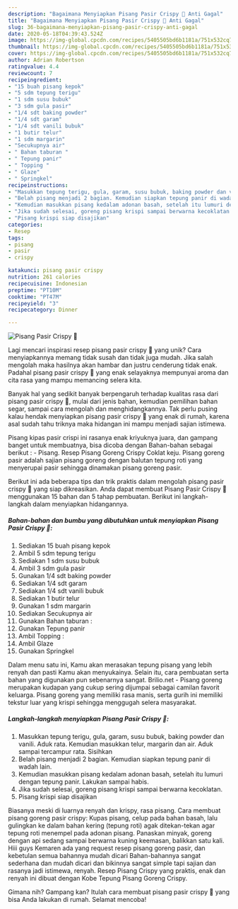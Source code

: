 ```yaml
---
description: "Bagaimana Menyiapkan Pisang Pasir Crispy 🍌 Anti Gagal"
title: "Bagaimana Menyiapkan Pisang Pasir Crispy 🍌 Anti Gagal"
slug: 36-bagaimana-menyiapkan-pisang-pasir-crispy-anti-gagal
date: 2020-05-18T04:39:43.524Z
image: https://img-global.cpcdn.com/recipes/5405505bd6b1181a/751x532cq70/pisang-pasir-crispy-🍌-foto-resep-utama.jpg
thumbnail: https://img-global.cpcdn.com/recipes/5405505bd6b1181a/751x532cq70/pisang-pasir-crispy-🍌-foto-resep-utama.jpg
cover: https://img-global.cpcdn.com/recipes/5405505bd6b1181a/751x532cq70/pisang-pasir-crispy-🍌-foto-resep-utama.jpg
author: Adrian Robertson
ratingvalue: 4.4
reviewcount: 7
recipeingredient:
- "15 buah pisang kepok"
- "5 sdm tepung terigu"
- "1 sdm susu bubuk"
- "3 sdm gula pasir"
- "1/4 sdt baking powder"
- "1/4 sdt garam"
- "1/4 sdt vanili bubuk"
- "1 butir telur"
- "1 sdm margarin"
- "Secukupnya air"
- " Bahan taburan "
- " Tepung panir"
- " Topping "
- " Glaze"
- " Springkel"
recipeinstructions:
- "Masukkan tepung terigu, gula, garam, susu bubuk, baking powder dan vanili. Aduk rata. Kemudian masukkan telur, margarin dan air. Aduk sampai tercampur rata. Sisihkan"
- "Belah pisang menjadi 2 bagian. Kemudian siapkan tepung panir di wadah lain."
- "Kemudian masukkan pisang kedalam adonan basah, setelah itu lumuri dengan tepung panir. Lakukan sampai habis."
- "Jika sudah selesai, goreng pisang krispi sampai berwarna kecoklatan."
- "Pisang krispi siap disajikan"
categories:
- Resep
tags:
- pisang
- pasir
- crispy

katakunci: pisang pasir crispy 
nutrition: 261 calories
recipecuisine: Indonesian
preptime: "PT10M"
cooktime: "PT47M"
recipeyield: "3"
recipecategory: Dinner

---
```



![Pisang Pasir Crispy 🍌](https://img-global.cpcdn.com/recipes/5405505bd6b1181a/751x532cq70/pisang-pasir-crispy-🍌-foto-resep-utama.jpg)

Lagi mencari inspirasi resep pisang pasir crispy 🍌 yang unik? Cara menyiapkannya memang tidak susah dan tidak juga mudah. Jika salah mengolah maka hasilnya akan hambar dan justru cenderung tidak enak. Padahal pisang pasir crispy 🍌 yang enak selayaknya mempunyai aroma dan cita rasa yang mampu memancing selera kita.

Banyak hal yang sedikit banyak berpengaruh terhadap kualitas rasa dari pisang pasir crispy 🍌, mulai dari jenis bahan, kemudian pemilihan bahan segar, sampai cara mengolah dan menghidangkannya. Tak perlu pusing kalau hendak menyiapkan pisang pasir crispy 🍌 yang enak di rumah, karena asal sudah tahu triknya maka hidangan ini mampu menjadi sajian istimewa.

Pisang kipas pasir crispi ini rasanya enak kriyuknya juara, dan gampang banget untuk membuatnya, bisa dicoba dengan Bahan-bahan sebagai berikut : - Pisang. Resep Pisang Goreng Crispy Coklat keju. Pisang goreng pasir adalah sajian pisang goreng dengan balutan tepung roti yang menyerupai pasir sehingga dinamakan pisang goreng pasir.


Berikut ini ada beberapa tips dan trik praktis dalam mengolah pisang pasir crispy 🍌 yang siap dikreasikan. Anda dapat membuat Pisang Pasir Crispy 🍌 menggunakan 15 bahan dan 5 tahap pembuatan. Berikut ini langkah-langkah dalam menyiapkan hidangannya.

<!--inarticleads1-->

##### Bahan-bahan dan bumbu yang dibutuhkan untuk menyiapkan Pisang Pasir Crispy 🍌:

1. Sediakan 15 buah pisang kepok
1. Ambil 5 sdm tepung terigu
1. Sediakan 1 sdm susu bubuk
1. Ambil 3 sdm gula pasir
1. Gunakan 1/4 sdt baking powder
1. Sediakan 1/4 sdt garam
1. Sediakan 1/4 sdt vanili bubuk
1. Sediakan 1 butir telur
1. Gunakan 1 sdm margarin
1. Sediakan Secukupnya air
1. Gunakan  Bahan taburan :
1. Gunakan  Tepung panir
1. Ambil  Topping :
1. Ambil  Glaze
1. Gunakan  Springkel


Dalam menu satu ini, Kamu akan merasakan tepung pisang yang lebih renyah dan pasti Kamu akan menyukainya. Selain itu, cara pembuatan serta bahan yang digunakan pun sebenarnya sangat. Brilio.net - Pisang goreng merupakan kudapan yang cukup sering dijumpai sebagai camilan favorit keluarga. Pisang goreng yang memiliki rasa manis, serta gurih ini memiliki tekstur luar yang krispi sehingga menggugah selera masyarakat. 

<!--inarticleads2-->

##### Langkah-langkah menyiapkan Pisang Pasir Crispy 🍌:

1. Masukkan tepung terigu, gula, garam, susu bubuk, baking powder dan vanili. Aduk rata. Kemudian masukkan telur, margarin dan air. Aduk sampai tercampur rata. Sisihkan
1. Belah pisang menjadi 2 bagian. Kemudian siapkan tepung panir di wadah lain.
1. Kemudian masukkan pisang kedalam adonan basah, setelah itu lumuri dengan tepung panir. Lakukan sampai habis.
1. Jika sudah selesai, goreng pisang krispi sampai berwarna kecoklatan.
1. Pisang krispi siap disajikan


Biasanya meski di luarnya renyah dan krispy, rasa pisang. Cara membuat pisang goreng pasir crispy: Kupas pisang, celup pada bahan basah, lalu gulingkan ke dalam bahan kering (tepung roti) agak ditekan-tekan agar tepung roti menempel pada adonan pisang. Panaskan minyak, goreng dengan api sedang sampai berwarna kuning keemasan, balikkan satu kali. Hiii guys Kemaren ada yang request resep pisang goreng pasir, dan kebetulan semua bahannya mudah dicari Bahan-bahannya sangat sederhana dan mudah dicari dan bikinnya sangat simple tapi sajian dan rasanya jadi istimewa, renyah. Resep Pisang Crispy yang praktis, enak dan renyah ini dibuat dengan Kobe Tepung Pisang Goreng Crispy. 

Gimana nih? Gampang kan? Itulah cara membuat pisang pasir crispy 🍌 yang bisa Anda lakukan di rumah. Selamat mencoba!
